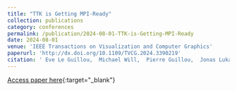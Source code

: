 ```yaml
---
title: "TTK is Getting MPI-Ready"
collection: publications
category: conferences
permalink: /publication/2024-08-01-TTK-is-Getting-MPI-Ready
date: 2024-08-01
venue: 'IEEE Transactions on Visualization and Computer Graphics'
paperurl: 'http://dx.doi.org/10.1109/TVCG.2024.3390219'
citation: ' Eve Le Guillou,  Michael Will,  Pierre Guillou,  Jonas Lukasczyk,  Pierre Fortin,  Christoph Garth,  Julien Tierny, &quot;TTK is Getting MPI-Ready.&quot; IEEE Transactions on Visualization and Computer Graphics, 2024.'
---
```

[Access paper here](http://dx.doi.org/10.1109/TVCG.2024.3390219){:target="_blank"}
